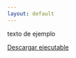 ```yaml
---
layout: default
---
```

texto de ejemplo

<a class="button" method="get" href="https://github.com/diegogarrido/Player/raw/master/Player.jar"><span>Descargar ejecutable</span></a>
